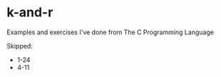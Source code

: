 k-and-r
=======

Examples and exercises I've done from The C Programming Language

Skipped:
* 1-24
* 4-11

